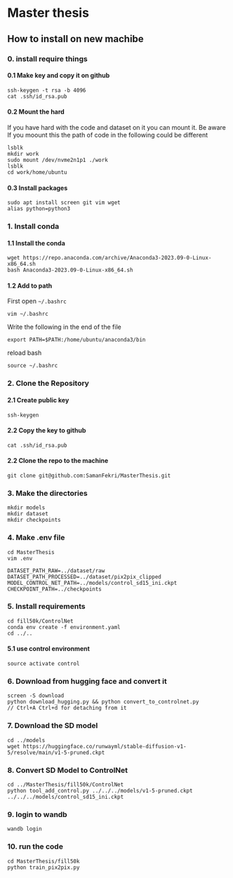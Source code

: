 # Master thesis
## How to install on new machibe
### 0. install require things

#### 0.1 Make key and copy it on github
```
ssh-keygen -t rsa -b 4096
cat .ssh/id_rsa.pub
```

#### 0.2 Mount the hard
If you have hard with the code and dataset on it you can mount it.
Be aware If you moount this the path of code in the following could be different
```
lsblk
mkdir work
sudo mount /dev/nvme2n1p1 ./work
lsblk
cd work/home/ubuntu
```

#### 0.3 Install packages
```
sudo apt install screen git vim wget
alias python=python3
```

### 1. Install conda
#### 1.1 Install the conda
```
wget https://repo.anaconda.com/archive/Anaconda3-2023.09-0-Linux-x86_64.sh
bash Anaconda3-2023.09-0-Linux-x86_64.sh
```

#### 1.2 Add to path
First open `~/.bashrc`
```
vim ~/.bashrc
```
Write the following in the end of the file
```
export PATH=$PATH:/home/ubuntu/anaconda3/bin
```
reload bash
```
source ~/.bashrc
```


### 2. Clone the Repository

#### 2.1 Create public key

```
ssh-keygen
```

#### 2.2 Copy the key to github

```
cat .ssh/id_rsa.pub
```

#### 2.2 Clone the repo to the machine

```
git clone git@github.com:SamanFekri/MasterThesis.git
```

### 3. Make the directories

```
mkdir models
mkdir dataset
mkdir checkpoints
```

### 4. Make .env file

```
cd MasterThesis
vim .env
```

```
DATASET_PATH_RAW=../dataset/raw
DATASET_PATH_PROCESSED=../dataset/pix2pix_clipped
MODEL_CONTROL_NET_PATH=../models/control_sd15_ini.ckpt
CHECKPOINT_PATH=../checkpoints
```

### 5. Install requirements

```
cd fill50k/ControlNet
conda env create -f environment.yaml
cd ../..
```

#### 5.1 use control environment
```
source activate control
```

### 6. Download from hugging face and convert it

```
screen -S download
python download_hugging.py && python convert_to_controlnet.py
// Ctrl+A Ctrl+d for detaching from it
```

### 7. Download the SD model

```
cd ../models
wget https://huggingface.co/runwayml/stable-diffusion-v1-5/resolve/main/v1-5-pruned.ckpt
```

### 8. Convert SD Model to ControlNet

```
cd ../MasterThesis/fill50k/ControlNet
python tool_add_control.py ../../../models/v1-5-pruned.ckpt ../../../models/control_sd15_ini.ckpt
```

### 9. login to wandb

```
wandb login
```

### 10. run the code

```
cd MasterThesis/fill50k
python train_pix2pix.py
```